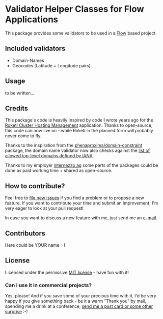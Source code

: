 # Validator Helper Classes for Flow Applications
This package provides some validators to be used in a [Flow](https://flow.neos.io/) based project.

## Included validators

- Domain-Names
- Geocodes (Latitude + Longitude pairs)


## Usage
to be written...

## Credits
This package's code is heavily inspired by code I wrote years ago for the [Roketi Cluster Hosting Management](https://github.com/roketi) application. Thanks to open-source, this code can now live on - while Roketi in the planned form will probably never come to fly.

Thanks to the inspiration from the [phenaproxima/domain-constraint](https://github.com/phenaproxima/DomainConstraint) package, the domain name validator now also checks against the [list of allowed top-level domains defined by IANA](https://www.iana.org/domains/root/files).

Thanks to my employer [internezzo ag](https://www.internezzo.ch) some parts of the packages could be done as paid working time + shared as open-source.

## How to contribute?

Feel free to [file new issues](https://github.com/mrimann/validator/issues) if you find a problem or to propose a new feature. If you want to contribute your time and submit an improvement, I'm very eager to look at your pull request!

In case you want to discuss a new feature with me, just send me an [e-mail](mailto:mario@rimann.org).


## Contributors
Here could be YOUR name :-)

## License

Licensed under the permissive [MIT license](http://opensource.org/licenses/MIT) - have fun with it!

### Can I use it in commercial projects?

Yes, please! And if you save some of your precious time with it, I'd be very happy if you give something back - be it a warm "Thank you" by mail, spending me a drink at a conference, [send me a post card or some other surprise](http://www.rimann.org/support/) :-)
